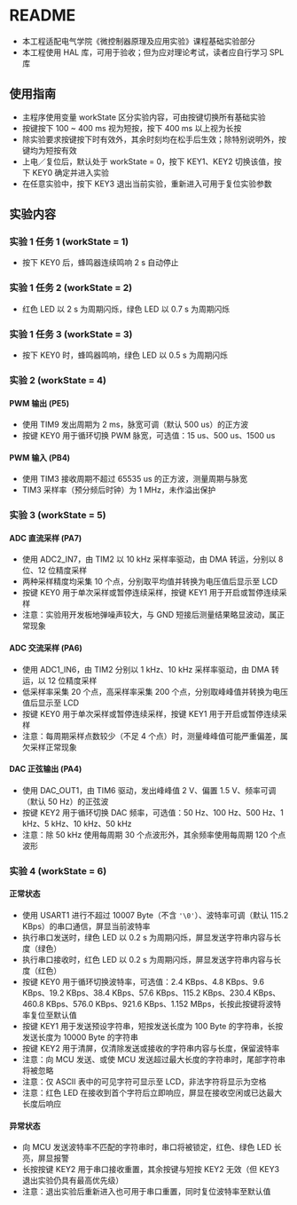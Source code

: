 # README

* 本工程适配电气学院《微控制器原理及应用实验》课程基础实验部分
* 本工程使用 HAL 库，可用于验收；但为应对理论考试，读者应自行学习 SPL 库

## 使用指南

* 主程序使用变量 workState 区分实验内容，可由按键切换所有基础实验
* 按键按下 100 ~ 400 ms 视为短按，按下 400 ms 以上视为长按
* 除实验要求按键按下时有效外，其余时刻均在松手后生效；除特别说明外，按键均为短按有效
* 上电／复位后，默认处于 workState = 0，按下 KEY1、KEY2 切换该值，按下 KEY0 确定并进入实验
* 在任意实验中，按下 KEY3 退出当前实验，重新进入可用于复位实验参数

## 实验内容

### 实验 1 任务 1 (workState = 1)

* 按下 KEY0 后，蜂鸣器连续鸣响 2 s 自动停止

### 实验 1 任务 2 (workState = 2)

* 红色 LED 以 2 s 为周期闪烁，绿色 LED 以 0.7 s 为周期闪烁

### 实验 1 任务 3 (workState = 3)

* 按下 KEY0 时，蜂鸣器鸣响，绿色 LED 以 0.5 s 为周期闪烁

### 实验 2 (workState = 4)

#### PWM 输出 (PE5)

* 使用 TIM9 发出周期为 2 ms，脉宽可调（默认 500 us）的正方波
* 按键 KEY0 用于循环切换 PWM 脉宽，可选值：15 us、500 us、1500 us

#### PWM 输入 (PB4)

* 使用 TIM3 接收周期不超过 65535 us 的正方波，测量周期与脉宽
* TIM3 采样率（预分频后时钟）为 1 MHz，未作溢出保护

### 实验 3 (workState = 5)

#### ADC 直流采样 (PA7)

* 使用 ADC2_IN7，由 TIM2 以 10 kHz 采样率驱动，由 DMA 转运，分别以 8 位、12 位精度采样
* 两种采样精度均采集 10 个点，分别取平均值并转换为电压值后显示至 LCD
* 按键 KEY0 用于单次采样或暂停连续采样，按键 KEY1 用于开启或暂停连续采样
* 注意：实验用开发板地弹噪声较大，与 GND 短接后测量结果略显波动，属正常现象

#### ADC 交流采样 (PA6)

* 使用 ADC1_IN6，由 TIM2 分别以 1 kHz、10 kHz 采样率驱动，由 DMA 转运，以 12 位精度采样
* 低采样率采集 20 个点，高采样率采集 200 个点，分别取峰峰值并转换为电压值后显示至 LCD
* 按键 KEY0 用于单次采样或暂停连续采样，按键 KEY1 用于开启或暂停连续采样
* 注意：每周期采样点数较少（不足 4 个点）时，测量峰峰值可能严重偏差，属欠采样正常现象

#### DAC 正弦输出 (PA4)

* 使用 DAC_OUT1，由 TIM6 驱动，发出峰峰值 2 V、偏置 1.5 V、频率可调（默认 50 Hz）的正弦波
* 按键 KEY2 用于循环切换 DAC 频率，可选值：50 Hz、100 Hz、500 Hz、1 kHz、5 kHz、10 kHz、50 kHz
* 注意：除 50 kHz 使用每周期 30 个点波形外，其余频率使用每周期 120 个点波形

### 实验 4 (workState = 6)

#### 正常状态

* 使用 USART1 进行不超过 10007 Byte（不含 `'\0'`）、波特率可调（默认 115.2 KBps）的串口通信，屏显当前波特率
* 执行串口发送时，绿色 LED 以 0.2 s 为周期闪烁，屏显发送字符串内容与长度（绿色）
* 执行串口接收时，红色 LED 以 0.2 s 为周期闪烁，屏显发送字符串内容与长度（红色）
* 按键 KEY0 用于循环切换波特率，可选值：2.4 KBps、4.8 KBps、9.6 KBps、19.2 KBps、38.4 KBps、57.6 KBps、115.2 KBps、230.4 KBps、460.8 KBps、576.0 KBps、921.6 KBps、1.152 MBps，长按此按键将波特率复位至默认值
* 按键 KEY1 用于发送预设字符串，短按发送长度为 100 Byte 的字符串，长按发送长度为 10000 Byte 的字符串
* 按键 KEY2 用于清屏，仅清除发送或接收的字符串内容与长度，保留波特率
* 注意：向 MCU 发送、或使 MCU 发送超过最大长度的字符串时，尾部字符串将被忽略
* 注意：仅 ASCII 表中的可见字符可显示至 LCD，非法字符将显示为空格
* 注意：红色 LED 在接收到首个字符后立即响应，屏显在接收空闲或已达最大长度后响应

#### 异常状态

* 向 MCU 发送波特率不匹配的字符串时，串口将被锁定，红色、绿色 LED 长亮，屏显报警
* 长按按键 KEY2 用于串口接收重置，其余按键与短按 KEY2 无效（但 KEY3 退出实验仍具有最高优先级）
* 注意：退出实验后重新进入也可用于串口重置，同时复位波特率至默认值

